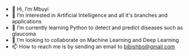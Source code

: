 - 👋 Hi, I’m Mbuyi
- 👀 I’m interested in Artificial Intelligence and all it's branches and applications
- 🌱 I’m currently learning Python to detect and predict diseases such as glaucoma
- 💞️ I’m looking to collaborate on Machine Learning and Deep Learning
- 📫 How to reach me is by sending an email to bibishbo@gmail.com 

<!---
bibishbo/bibishbo is a ✨ special ✨ repository because its `README.md` (this file) appears on your GitHub profile.
You can click the Preview link to take a look at your changes.
--->
